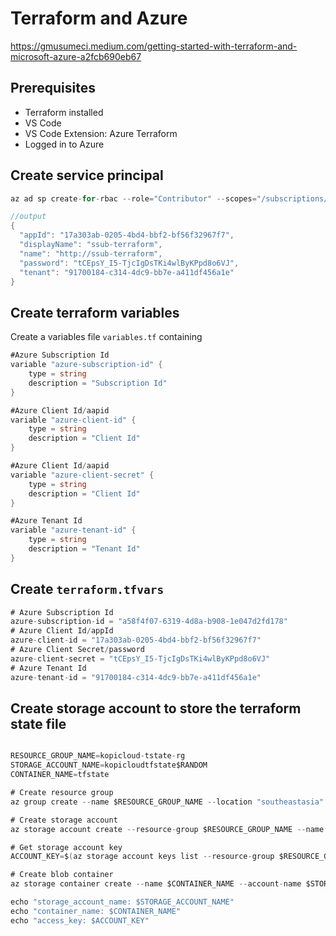 # Terraform and Azure

<https://gmusumeci.medium.com/getting-started-with-terraform-and-microsoft-azure-a2fcb690eb67>

## Prerequisites

* Terraform installed
* VS Code
* VS Code Extension: Azure Terraform
* Logged in to Azure

## Create service principal

```c#
az ad sp create-for-rbac --role="Contributor" --scopes="/subscriptions/a58f4f07-6319-4d8a-b908-1e047d2fd178" --name "ssub-terraform"

//output
{
  "appId": "17a303ab-0205-4bd4-bbf2-bf56f32967f7",
  "displayName": "ssub-terraform",
  "name": "http://ssub-terraform",
  "password": "tCEpsY_I5-TjcIgDsTKi4wlByKPpd8o6VJ",
  "tenant": "91700184-c314-4dc9-bb7e-a411df456a1e"
}
```

## Create terraform variables

Create a variables file `variables.tf` containing

```c#
#Azure Subscription Id
variable "azure-subscription-id" {
    type = string
    description = "Subscription Id"
}

#Azure Client Id/aapid
variable "azure-client-id" {
    type = string
    description = "Client Id"
}

#Azure Client Id/aapid
variable "azure-client-secret" {
    type = string
    description = "Client Id"
}

#Azure Tenant Id
variable "azure-tenant-id" {
    type = string
    description = "Tenant Id"
}

```

## Create `terraform.tfvars`

```c#
# Azure Subscription Id
azure-subscription-id = "a58f4f07-6319-4d8a-b908-1e047d2fd178"
# Azure Client Id/appId
azure-client-id = "17a303ab-0205-4bd4-bbf2-bf56f32967f7"
# Azure Client Secret/password
azure-client-secret = "tCEpsY_I5-TjcIgDsTKi4wlByKPpd8o6VJ"
# Azure Tenant Id
azure-tenant-id = "91700184-c314-4dc9-bb7e-a411df456a1e"
```

## Create storage account to store the terraform state file

```c#

RESOURCE_GROUP_NAME=kopicloud-tstate-rg
STORAGE_ACCOUNT_NAME=kopicloudtfstate$RANDOM
CONTAINER_NAME=tfstate

# Create resource group
az group create --name $RESOURCE_GROUP_NAME --location "southeastasia"

# Create storage account
az storage account create --resource-group $RESOURCE_GROUP_NAME --name $STORAGE_ACCOUNT_NAME --sku Standard_LRS --encryption-services blob

# Get storage account key
ACCOUNT_KEY=$(az storage account keys list --resource-group $RESOURCE_GROUP_NAME --account-name $STORAGE_ACCOUNT_NAME --query [0].value -o tsv)

# Create blob container
az storage container create --name $CONTAINER_NAME --account-name $STORAGE_ACCOUNT_NAME --account-key $ACCOUNT_KEY

echo "storage_account_name: $STORAGE_ACCOUNT_NAME"
echo "container_name: $CONTAINER_NAME"
echo "access_key: $ACCOUNT_KEY"
```
